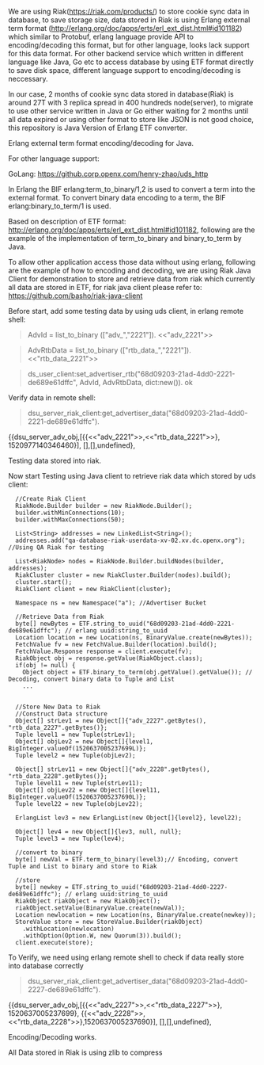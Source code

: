 We are using Riak(https://riak.com/products/) to store cookie sync data in database, to save storage size, data stored in Riak is using Erlang external term format (http://erlang.org/doc/apps/erts/erl_ext_dist.html#id101182) which similar to Protobuf, erlang language provide API to encoding/decoding this format, but for other language, looks lack support for this data format. For other backend service which written in different language like Java, Go etc to access database by using ETF format directly to save disk space, different language support to encoding/decoding is neccessary.

In our case, 2 months of cookie sync data stored in database(Riak) is around 27T with 3 replica spread in 400 hundreds node(server), to migrate to use other service written in Java or Go either waiting for 2 months until all data expired or using other format to store like JSON is not good choice, this repository is Java Version of Erlang ETF converter.

Erlang external term format encoding/decoding for Java.

For other language support:

GoLang: https://github.corp.openx.com/henry-zhao/uds_http

In Erlang the BIF erlang:term_to_binary/1,2 is used to convert a term into the external format. To convert binary data encoding to a term, the BIF erlang:binary_to_term/1 is used.

Based on description of ETF format: http://erlang.org/doc/apps/erts/erl_ext_dist.html#id101182, following are the example of the implementation of term_to_binary and binary_to_term by Java.

To allow other application access those data without using erlang, following are the example of how to encoding and decoding, we are using Riak Java Client for demonstration to store and retrieve data from riak which currently all data are stored in ETF, for riak java client please refer to: https://github.com/basho/riak-java-client

Before start, add some testing data by using uds client, in erlang remote shell:

> AdvId = list_to_binary (["adv_","2221"]).
<<"adv_2221">>

> AdvRtbData = list_to_binary (["rtb_data_","2221"]). 
<<"rtb_data_2221">>

> ds_user_client:set_advertiser_rtb("68d09203-21ad-4dd0-2221-de689e61dffc", AdvId, AdvRtbData, dict:new()).
ok

Verify data in remote shell: 

>dsu_server_riak_client:get_advertiser_data("68d09203-21ad-4dd0-2221-de689e61dffc").

{{dsu_server_adv_obj,[{{<<"adv_2221">>,<<"rtb_data_2221">>},
                       1520977140346460}],
                     [],[],undefined},

Testing data stored into riak.


Now start Testing using Java client to retrieve riak data which stored by uds client:

      //Create Riak Client
      RiakNode.Builder builder = new RiakNode.Builder();
      builder.withMinConnections(10);
      builder.withMaxConnections(50);
      
      List<String> addresses = new LinkedList<String>();
      addresses.add("qa-database-riak-userdata-xv-02.xv.dc.openx.org"); //Using QA Riak for testing
      
      List<RiakNode> nodes = RiakNode.Builder.buildNodes(builder, addresses);
      RiakCluster cluster = new RiakCluster.Builder(nodes).build();
      cluster.start();
      RiakClient client = new RiakClient(cluster);
      
      Namespace ns = new Namespace("a"); //Advertiser Bucket

      //Retrieve Data from Riak
      byte[] newBytes = ETF.string_to_uuid("68d09203-21ad-4dd0-2221-de689e61dffc"); // erlang uuid:string_to_uuid
      Location location = new Location(ns, BinaryValue.create(newBytes));
      FetchValue fv = new FetchValue.Builder(location).build();
      FetchValue.Response response = client.execute(fv);
      RiakObject obj = response.getValue(RiakObject.class);
      if(obj != null) {
        Object object = ETF.binary_to_term(obj.getValue().getValue()); // Decoding, convert binary data to Tuple and List
        ...


      //Store New Data to Riak
      //Construct Data structure
      Object[] strLev1 = new Object[]{"adv_2227".getBytes(), "rtb_data_2227".getBytes()};
      Tuple level1 = new Tuple(strLev1);
      Object[] objLev2 = new Object[]{level1, BigInteger.valueOf(1520637005237699L)};
      Tuple level2 = new Tuple(objLev2);
      
      Object[] strLev11 = new Object[]{"adv_2228".getBytes(), "rtb_data_2228".getBytes()};
      Tuple level11 = new Tuple(strLev11);
      Object[] objLev22 = new Object[]{level11, BigInteger.valueOf(1520637005237690L)};
      Tuple level22 = new Tuple(objLev22);

      ErlangList lev3 = new ErlangList(new Object[]{level2}, level22);

      Object[] lev4 = new Object[]{lev3, null, null};
      Tuple level3 = new Tuple(lev4);

      //convert to binary
      byte[] newVal = ETF.term_to_binary(level3);// Encoding, convert Tuple and List to binary and store to Riak

      //store
      byte[] newkey = ETF.string_to_uuid("68d09203-21ad-4dd0-2227-de689e61dffc"); // erlang uuid:string_to_uuid
      RiakObject riakObject = new RiakObject();
      riakObject.setValue(BinaryValue.create(newVal));
      Location newlocation = new Location(ns, BinaryValue.create(newkey));
      StoreValue store = new StoreValue.Builder(riakObject)
        .withLocation(newlocation)
        .withOption(Option.W, new Quorum(3)).build();
      client.execute(store);


To Verify, we need using erlang remote shell to check if data really store into database correctly

> dsu_server_riak_client:get_advertiser_data("68d09203-21ad-4dd0-2227-de689e61dffc").

{{dsu_server_adv_obj,[{{<<"adv_2227">>,<<"rtb_data_2227">>},
                       1520637005237699},
                      {{<<"adv_2228">>,<<"rtb_data_2228">>},1520637005237690}],
                     [],[],undefined},

Encoding/Decoding works.

All Data stored in Riak is using zlib to compress
